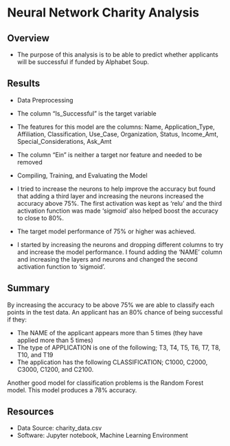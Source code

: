 # Neural Network Charity Analysis

## Overview

-	The purpose of this analysis is to be able to predict whether applicants will be successful if funded by Alphabet Soup.  


## Results

-	Data Preprocessing
-	The column “Is_Successful” is the target variable

-	The features for this model are the columns: Name, Application_Type, Affiliation, Classification, Use_Case, Organization, Status, Income_Amt, Special_Considerations, Ask_Amt

-	The column “Ein” is neither a target nor feature and needed to be removed

-	Compiling, Training, and Evaluating the Model
-	I tried to increase the neurons to help improve the accuracy but found that adding a third layer and increasing the neurons increased the accuracy above 75%.  The first activation was kept as ‘relu’ and the third activation function was made ‘sigmoid’ also helped boost the accuracy to close to 80%.

-	The target model performance of 75% or higher was achieved.

-	I started by increasing the neurons and dropping different columns to try and increase the model performance.  I found adding the ‘NAME’ column and increasing the layers and neurons and changed the second activation function to ‘sigmoid’.


## Summary

By increasing the accuracy to be above 75% we are able to classify each points in the test data.  An applicant has an 80% chance of being successful if they:

-	The NAME of the applicant appears more than 5 times (they have applied more than 5 times) 
-	The type of APPLICATION is one of the following; T3, T4, T5, T6, T7, T8, T10, and T19 
-	The application has the following CLASSIFICATION; C1000, C2000, C3000, C1200, and C2100.
	
Another good model for classification problems is the Random Forest model.  This model produces a 78% accuracy.

## Resources
- Data Source: charity_data.csv
- Software: Jupyter notebook, Machine Learning Environment

